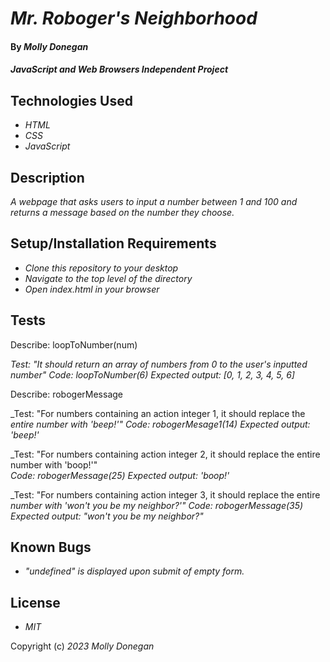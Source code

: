 # _Mr. Roboger's Neighborhood_

#### By _**Molly Donegan**_

#### _JavaScript and Web Browsers Independent Project_

## Technologies Used

* _HTML_
* _CSS_
* _JavaScript_

## Description

_A webpage that asks users to input a number between 1 and 100 and returns a message based on the number they choose._

## Setup/Installation Requirements

* _Clone this repository to your desktop_
* _Navigate to the top level of the directory_
* _Open index.html in your browser_

## Tests

Describe: loopToNumber(num) 

_Test: "It should return an array of numbers from 0 to the user's inputted number"_
_Code: loopToNumber(6)_
_Expected output: [0, 1, 2, 3, 4, 5, 6]_


Describe: robogerMessage

_Test: "For numbers containing an action integer 1, it should replace the _entire number with 'beep!'"_
_Code: robogerMesage1(14)_
_Expected output: 'beep!'_

_Test: "For numbers containing action integer 2, it should replace the entire number with 'boop!'"  
_Code: robogerMessage(25)_
_Expected output: 'boop!'_

_Test: "For numbers containing action integer 3, it should replace the entire _number with 'won't you be my neighbor?'"_
_Code: robogerMessage(35)_
_Expected output: "won't you be my neighbor?"_

## Known Bugs

* _"undefined" is displayed upon submit of empty form._

## License

* _MIT_

Copyright (c) _2023_ _Molly Donegan_







